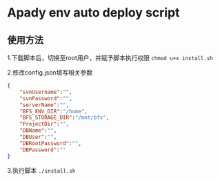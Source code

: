 # Apady env auto deploy script
## 使用方法

1.下载脚本后，切换至root用户，并赋予脚本执行权限 `chmod u+x install.sh`

2.修改config.json填写相关参数
```json
{
	"svnUsername":"",
	"svnPassword":"",
	"serverName":"",
	"BFS_ENV_DIR":"/home",
	"BFS_STORAGE_DIR":"/mnt/bfs",
	"ProjectDir":"",
	"DBName":"",
	"DBUser":"",
	"DBRootPassword":"",
	"DBPassword":""
}
```

3.执行脚本 `./install.sh`



